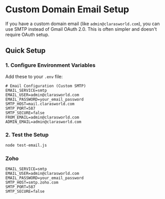 # Custom Domain Email Setup

If you have a custom domain email (like `admin@clarasworld.com`), you can use SMTP instead of Gmail OAuth 2.0. This is often simpler and doesn't require OAuth setup.

## Quick Setup

### 1. Configure Environment Variables

Add these to your `.env` file:

```env
# Email Configuration (Custom SMTP)
EMAIL_SERVICE=smtp
EMAIL_USER=admin@clarasworld.com
EMAIL_PASSWORD=your_email_password
SMTP_HOST=mail.clarasworld.com
SMTP_PORT=587
SMTP_SECURE=false
FROM_EMAIL=admin@clarasworld.com
ADMIN_EMAIL=admin@clarasworld.com
```

### 2. Test the Setup

```bash
node test-email.js
```

### Zoho
```env
EMAIL_SERVICE=smtp
EMAIL_USER=admin@clarasworld.com
EMAIL_PASSWORD=your_email_password
SMTP_HOST=smtp.zoho.com
SMTP_PORT=587
SMTP_SECURE=false
```